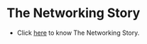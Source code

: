 # The Networking Story

  - Click [here](https://kodekloud.com/topic/the-network-issue/) to know The Networking Story.